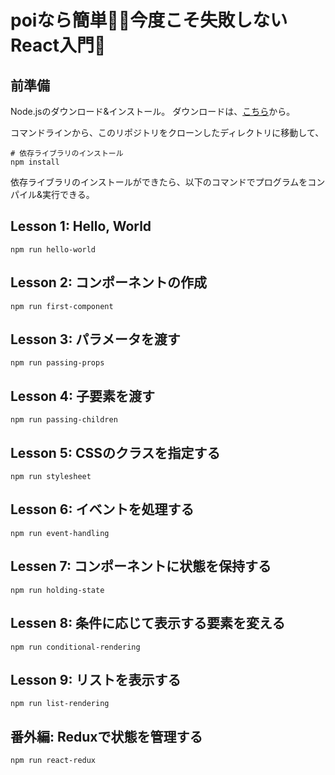 # poiなら簡単💪🏻今度こそ失敗しないReact入門🎉

## 前準備

Node.jsのダウンロード&インストール。
ダウンロードは、[こちら](https://nodejs.org/ja/download/current/)から。

コマンドラインから、このリポジトリをクローンしたディレクトリに移動して、

```
# 依存ライブラリのインストール
npm install
```

依存ライブラリのインストールができたら、以下のコマンドでプログラムをコンパイル&実行できる。

## Lesson 1: Hello, World

```
npm run hello-world
```

## Lesson 2: コンポーネントの作成

```
npm run first-component
```

## Lesson 3: パラメータを渡す

```
npm run passing-props
```

## Lesson 4: 子要素を渡す

```
npm run passing-children
```

## Lesson 5: CSSのクラスを指定する

```
npm run stylesheet
```

## Lesson 6: イベントを処理する

```
npm run event-handling
```

## Lessen 7: コンポーネントに状態を保持する

```
npm run holding-state
```

## Lessen 8: 条件に応じて表示する要素を変える

```
npm run conditional-rendering
```

## Lesson 9: リストを表示する

```
npm run list-rendering
```

## 番外編: Reduxで状態を管理する

```
npm run react-redux
```
